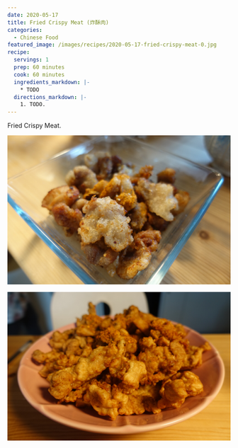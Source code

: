 ```yaml
---
date: 2020-05-17
title: Fried Crispy Meat (炸酥肉)
categories:
  - Chinese Food
featured_image: /images/recipes/2020-05-17-fried-crispy-meat-0.jpg
recipe:
  servings: 1
  prep: 60 minutes
  cook: 60 minutes
  ingredients_markdown: |-
    * TODO
  directions_markdown: |-
    1. TODO.
---
```

Fried Crispy Meat.

![pic](/images/recipes/2020-05-17-fried-crispy-meat-1.jpg)

![pic](/images/recipes/2020-05-17-fried-crispy-meat-2.jpg)